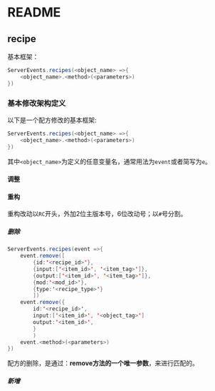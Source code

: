 # README

## recipe

基本框架：

```java
ServerEvents.recipes(<object_name> =>{
    <object_name>.<method>(<parameters>)
})
```

### 基本修改架构定义

以下是一个配方修改的基本框架:

```java
ServerEvents.recipes(<object_name> =>{
    <object_name>.<method>(<parameters>)
})
```

其中`<object_name>`为定义的任意变量名，通常用法为`event`或者简写为`e`。

#### 调整

#### 重构

重构改动以`RC`开头，外加2位主版本号，6位改动号；以`#`号分割。

##### 删除

```java
ServerEvents.recipes(event =>{
    event.remove([
        {id:'<recipe_id>'},
        {input:['<item_id>', '<item_tag>']},
        {output:['<item_id>', '<item_tag>']},
        {mod:'<mod_id>'},
        {type:'<recipe_type>'}
        ])
    event.remove({
        id:'<recipe_id>',
        input:['<item_id>', '<object_tag>']
        output:'<item_id>',
        }
        )
    event.<method>(<parameters>)
})
```

配方的删除，是通过：**remove方法的一个唯一参数**，来进行匹配的。

##### 新增